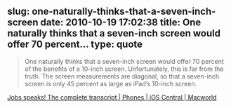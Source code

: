 slug: one-naturally-thinks-that-a-seven-inch-screen
date: 2010-10-19 17:02:38
title: One naturally thinks that a seven-inch screen would offer 70 percent...
type: quote
---

> One naturally thinks that a seven-inch screen would offer 70 percent of the benefits of a 10-inch screen. Unfortunately, this is far from the truth. The screen measurements are diagonal, so that a seven-inch screen is only 45 percent as large as iPad’s 10-inch screen.

[Jobs speaks! The complete transcript | Phones | iOS Central | Macworld](http://www.macworld.com/article/154980/2010/10/jobs_transcript.html)
